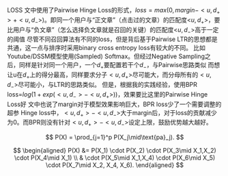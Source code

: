 LOSS
文中使用了Pairwise Hinge Loss的形式，$loss=max(0,margin-<u,d_+>+<u,d_->)$。即同一个用户与“正文章”（点击过的文章）的匹配度<$u,d_+$>，要比用户与“负文章”（怎么选择负文章就是召回的关键）的匹配度<$u,d_-$>高于一定的阈值
尽管不同召回算法有不同的loss，但是背后基于Pairwise LTR的思想都是共通，这一点与排序时采用binary cross entropy loss有较大的不同。
比如Youtube/DSSM模型使用(Sampled) Softmax。但经过Negative Sampling之后，同样是针对同一个用户，一个$d_+$要配置若干个$d_-$，与Pairwise思路类似
而想让u在$d_+$上的得分最高，同样要求分子$<u,d_+>$尽可能大，而分母所有的$<u,d_->$尽可能小，与LTR的思路类似。
但是，根据我的实践经验，使用BPR loss=$log(1+exp(<u,d_->-<u,d_+>))$，效果要比这里的Pairwise Hinge Loss好
文中也说了margin对于模型效果影响巨大，BPR loss少了一个需要调整的超参
Hinge loss中，$<u,d_+>-<u,d_->$大于margin后，对于loss的贡献减少为0。而BPR则没有针对$<u,d_+>-<u,d_->$设定上限，鼓励优势越大越好。




$$ P(X) = \prod_{j=1}^p P(X_j\mid\text{pa}_j). $$



$$ \begin{aligned} P(X) &= P(X_1) \cdot P(X_2) \cdot P(X_3\mid X_1,X_2) \cdot P(X_4\mid X_1) \\ & \cdot P(X_5\mid X_1,X_4) \cdot P(X_6\mid X_5) \cdot P(X_7\mid X_2, X_4, X_6). \end{aligned} $$